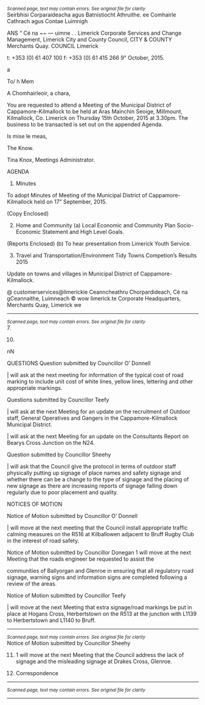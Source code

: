 *<small>Scanned page, text may contain errors. See original file for clarity</small>*  
Seirbhisi Corparaideacha agus Batnistiocht Athruithe.
ee Comhairle Cathrach agus Contae Luimnigh

ANS “ Cé na ~~
— uimne
. .
Limerick Corporate Services and Change Management,
Limerick City and County Council,
CITY & COUNTY Merchants Quay.
COUNCIL Limerick

t: +353 (0) 61 407 100
f: +353 (0) 61 415 266
9" October, 2015.

a

To/ h Mem

A Chomhairleoir, a chara,

You are requested to attend a Meeting of the Municipal District of Cappamore-Kilmallock to be
held at Aras Mainchin Seoige, Millmount, Kilmallock, Co. Limerick on Thursday 15th October,
2015 at 3.30pm. The business to be transacted is set out on the appended Agenda.

Is mise le meas,

The Know.

Tina Knox,
Meetings Administrator.

AGENDA
1. Minutes

To adopt Minutes of Meeting of the Municipal District of Cappamore-Kilmallock held on
17” September, 2015.

(Copy Enclosed)

2. Home and Community
(a) Local Economic and Community Plan Socio-Economic Statement and High Level
Goals.

(Reports Enclosed)
(b) To hear presentation from Limerick Youth Service.

3. Travel and Transportation/Environment
Tidy Towns Competion’s Results 2015

Update on towns and villages in Municipal District of Cappamore-Kilmallock.

@ customerservices@limerickie
Ceanncheathru Chorpardideach, Cé na gCeannaithe, Luimneach © wow limerick.te
Corporate Headquarters, Merchants Quay, Limerick we

---
*<small>Scanned page, text may contain errors. See original file for clarity</small>*  
7.

10.

nN

QUESTIONS
Question submitted by Councillor O’ Donnell

| will ask at the next meeting for information of the typical cost of road marking to include
unit cost of white lines, yellow lines, lettering and other appropriate markings.

Questions submitted by Councillor Teefy

| will ask at the next Meeting for an update on the recruitment of Outdoor staff, General
Operatives and Gangers in the Cappamore-Kilmallock Municipal District.

| will ask at the next Meeting for an update on the Consultants Report on Bearys Cross
Junction on the N24.

Question submitted by Councillor Sheehy

| will ask that the Council give the protocol in terms of outdoor staff physically putting up
signage of place names and safety signage and whether there can be a change to the
type of signage and the placing of new signage as there are increasing reports of
signage falling down regularly due to poor placement and quality.

NOTICES OF MOTION

Notice of Motion submitted by Councillor O’ Donnell

| will move at the next meeting that the Council install appropriate traffic calming
measures on the R516 at Kilballowen adjacent to Bruff Rugby Club in the interest of road
safety.

Notice of Motion submitted by Councillor Donegan
1 will move at the next Meeting that the roads engineer be requested to assist the

communities of Ballyorgan and Glenroe in ensuring that all regulatory road signage,
warning signs and information signs are completed following a review of the areas.

Notice of Motion submitted by Councillor Teefy

| will move at the next Meeting that extra signage/road markings be put in place at
Hogans Cross, Herbertstown on the R513 at the junction with L1139 to Herbertstown and
L1140 to Bruff.

---
*<small>Scanned page, text may contain errors. See original file for clarity</small>*  
Notice of Motion submitted by Councillor Sheehy

11. 1 will move at the next Meeting that the Council address the lack of signage and
the misleading signage at Drakes Cross, Glenroe.

12. Correspondence

---
*<small>Scanned page, text may contain errors. See original file for clarity</small>*  

---
